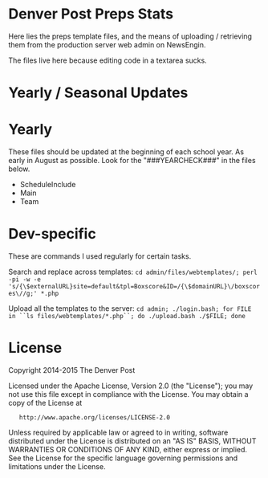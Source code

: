 # Denver Post Preps Stats
Here lies the preps template files, and the means of uploading / retrieving them from the production server web admin on NewsEngin.

The files live here because editing code in a textarea sucks.

# Yearly / Seasonal Updates
# Yearly
These files should be updated at the beginning of each school year. As early in August as possible. Look for the "###YEARCHECK###" in the files below.
- ScheduleInclude
- Main
- Team

# Dev-specific
These are commands I used regularly for certain tasks.

Search and replace across templates:
` cd admin/files/webtemplates/; perl -pi -w -e 's/{\$externalURL}site=default&tpl=Boxscore&ID=/{\$domainURL}\/boxscores\//g;' *.php `

Upload all the templates to the server:
` cd admin; ./login.bash; for FILE in ``ls files/webtemplates/*.php``; do ./upload.bash ./$FILE; done `

# License
   Copyright 2014-2015 The Denver Post
   
   Licensed under the Apache License, Version 2.0 (the "License");
   you may not use this file except in compliance with the License.
   You may obtain a copy of the License at

       http://www.apache.org/licenses/LICENSE-2.0

   Unless required by applicable law or agreed to in writing, software
   distributed under the License is distributed on an "AS IS" BASIS,
   WITHOUT WARRANTIES OR CONDITIONS OF ANY KIND, either express or implied.
   See the License for the specific language governing permissions and
   limitations under the License.
